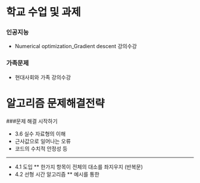 학교 수업 및 과제
==============
### 인공지능
* Numerical optimization_Gradient descent 강의수강
### 가족문제
* 현대사회와 가족 강의수강



알고리즘 문제해결전략
==============
###문제 해결 시작하기
* 3.6 실수 자료형의 이해
 * 근사값으로 일어나는 오류
 * 코드의 수치적 안정성 등
----------------
* 4.1 도입
** 한가지 항목이 전체의 대소를 좌지우지 (반복문)
* 4.2 선형 시간 알고리즘
** 예시를 통한 
